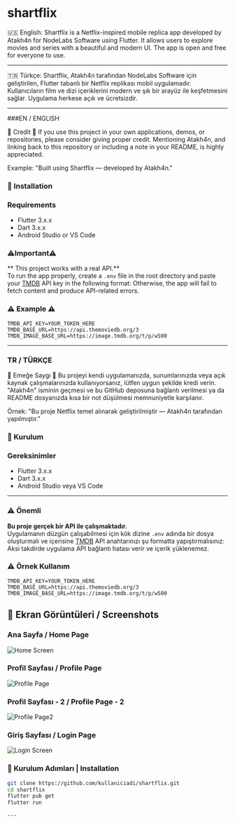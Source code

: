 # shartflix
🇺🇸 English:
Shartflix is a Netflix-inspired mobile replica app developed by Atakh4n for NodeLabs Software using Flutter. It allows users to explore movies and series with a beautiful and modern UI. The app is open and free for everyone to use.

--- --- --- --- --- --- --- --- ---

🇹🇷 Türkçe:
Shartflix, Atakh4n tarafından NodeLabs Software için geliştirilen, Flutter tabanlı bir Netflix replikası mobil uygulamadır. Kullanıcıların film ve dizi içeriklerini modern ve şık bir arayüz ile keşfetmesini sağlar. Uygulama herkese açık ve ücretsizdir.

--- --- --- --- --- --- --- --- ---

###EN / ENGLISH

🙏 Credit 🙏
If you use this project in your own applications, demos, or repositories, please consider giving proper credit.
Mentioning Atakh4n, and linking back to this repository or including a note in your README, is highly appreciated.

Example:
"Built using Shartflix — developed by Atakh4n."

### 🚀 Installation 

### Requirements  
- Flutter 3.x.x  
- Dart 3.x.x  
- Android Studio or VS Code
### ⚠️Important⚠️
** This project works with a real API.**  
To run the app properly, create a `.env` file in the root directory and paste your [TMDB](https://www.themoviedb.org/) API key in the following format:
Otherwise, the app will fail to fetch content and produce API-related errors.

### ⚠️ Example ⚠️
```
TMDB_API_KEY=YOUR_TOKEN_HERE 
TMDB_BASE_URL=https://api.themoviedb.org/3
TMDB_IMAGE_BASE_URL=https://image.tmdb.org/t/p/w500
```

----
### TR / TÜRKÇE

🙏 Emeğe Saygı 🙏
Bu projeyi kendi uygulamanızda, sunumlarınızda veya açık kaynak çalışmalarınızda kullanıyorsanız, lütfen uygun şekilde kredi verin.
"Atakh4n" isminin geçmesi ve bu GitHub deposuna bağlantı verilmesi ya da README dosyanızda kısa bir not düşülmesi memnuniyetle karşılanır.

Örnek:
"Bu proje Netflix temel alınarak geliştirilmiştir — Atakh4n tarafından yapılmıştır."


### 🚀 Kurulum 


### Gereksinimler  
- Flutter 3.x.x  
- Dart 3.x.x  
- Android Studio veya VS Code
---

### ⚠️ Önemli 

**Bu proje gerçek bir API ile çalışmaktadır.**  
Uygulamanın düzgün çalışabilmesi için kök dizine `.env` adında bir dosya oluşturmalı ve içerisine [TMDB](https://www.themoviedb.org/) API anahtarınızı şu formatta yapıştırmalısınız:
Aksi takdirde uygulama API bağlantı hatası verir ve içerik yüklenemez.


### ⚠️ Örnek Kullanım 

```
TMDB_API_KEY=YOUR_TOKEN_HERE 
TMDB_BASE_URL=https://api.themoviedb.org/3
TMDB_IMAGE_BASE_URL=https://image.tmdb.org/t/p/w500
```


## 📸 Ekran Görüntüleri / Screenshots
### Ana Sayfa / Home Page
![Home Screen](screenshots/home.png)


### Profil Sayfası / Profile Page
![Profile Page](screenshots/profile.png)


### Profil Sayfası - 2 / Profile Page - 2
![Profile Page2](screenshots/profile2.png)


### Giriş Sayfası / Login Page
![Login Screen](screenshots/login.png)


### 🔧 Kurulum Adımları | Installation
```bash
git clone https://github.com/kullaniciadi/shartflix.git
cd shartflix
flutter pub get
flutter run

---



